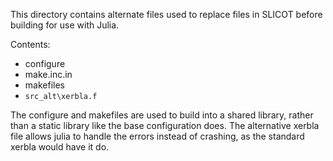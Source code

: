 This directory contains alternate files used to replace files in SLICOT
before building for use with Julia.

Contents:

- configure
- make.inc.in
- makefiles
- `src_alt\xerbla.f`

The configure and makefiles are used to build into a shared library, rather
than a static library like the base configuration does. The alternative
xerbla file allows julia to handle the errors instead of crashing,
as the standard xerbla would have it do.
